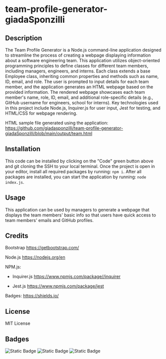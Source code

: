 # team-profile-generator-giadaSponzilli

## Description

The Team Profile Generator is a Node.js command-line application designed to streamline the process of creating a webpage displaying information about a software engineering team. This application utilizes object-oriented programming principles to define classes for different team members, including managers, engineers, and interns. Each class extends a base Employee class, inheriting common properties and methods such as name, ID, email, and role. The user is prompted to input details for each team member, and the application generates an HTML webpage based on the provided information. The rendered webpage showcases each team member's name, role, ID, email, and additional role-specific details (e.g., GitHub username for engineers, school for interns). Key technologies used in this project include Node.js, Inquirer.js for user input, Jest for testing, and HTML/CSS for webpage rendering.

HTML sample file generated using the application: https://github.com/giadasponzilli/team-profile-generator-giadaSponzilli/blob/main/output/team.html 

## Installation

This code can be installed by clicking on the "Code" green button above and git cloning the SSH to your local terminal.
Once the project is open in your editor, install all required packages by running: `npm i`. After all packages are installed, you can start the application by running: `node index.js`.

## Usage

This application can be used by managers to generate a webpage that displays the team members' basic info so that users have quick access to team members' emails and GitHub profiles.

## Credits

Bootstrap https://getbootstrap.com/

Node.js https://nodejs.org/en

NPM.js:
 - Inquirer.js https://www.npmjs.com/package//inquirer

 - Jest.js https://www.npmjs.com/package/jest 

Badges: https://shields.io/

## License

MIT License

## Badges

![Static Badge](https://img.shields.io/badge/22%25-blue?label=HTML&labelColor=green)
![Static Badge](https://img.shields.io/badge/1%25-blue?label=CSS&labelColor=yellow)
![Static Badge](https://img.shields.io/badge/77%25-blue?label=JavaScript&labelColor=red)



